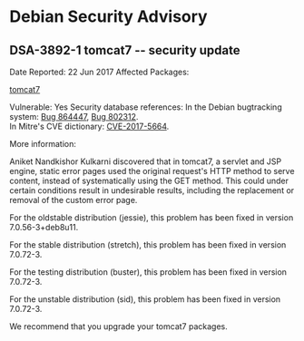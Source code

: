
Debian Security Advisory
========================


DSA-3892-1 tomcat7 -- security update
-------------------------------------



Date Reported:
22 Jun 2017
Affected Packages:

[tomcat7](https://packages.debian.org/src:tomcat7)

Vulnerable:
Yes
Security database references:
In the Debian bugtracking system: [Bug 864447](https://bugs.debian.org/cgi-bin/bugreport.cgi?bug=864447), [Bug 802312](https://bugs.debian.org/cgi-bin/bugreport.cgi?bug=802312).  
In Mitre's CVE dictionary: [CVE-2017-5664](https://security-tracker.debian.org/tracker/CVE-2017-5664).  

More information:

Aniket Nandkishor Kulkarni discovered that in tomcat7, a servlet and
JSP engine, static error pages used the original request's HTTP method
to serve content, instead of systematically using the GET method. This
could under certain conditions result in undesirable results,
including the replacement or removal of the custom error page.


For the oldstable distribution (jessie), this problem has been fixed
in version 7.0.56-3+deb8u11.


For the stable distribution (stretch), this problem has been fixed in
version 7.0.72-3.


For the testing distribution (buster), this problem has been fixed
in version 7.0.72-3.


For the unstable distribution (sid), this problem has been fixed in
version 7.0.72-3.


We recommend that you upgrade your tomcat7 packages.






